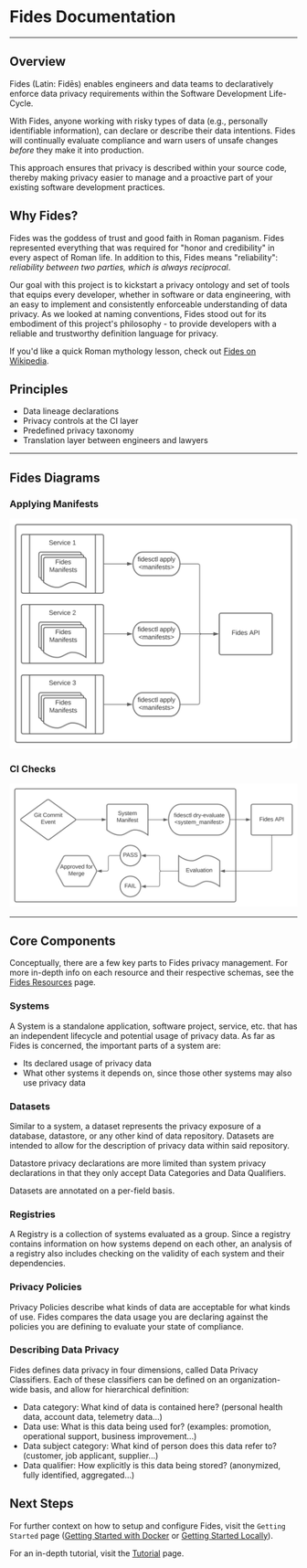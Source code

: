 # Fides Documentation

---

## Overview

Fides (Latin: Fidēs) enables engineers and data teams to declaratively enforce data privacy requirements within the Software Development Life-Cycle.

With Fides, anyone working with risky types of data (e.g., personally identifiable information), can declare or describe their data intentions. Fides will continually evaluate compliance and warn users of unsafe changes _before_ they make it into production.

This approach ensures that privacy is described within your source code, thereby making privacy easier to manage and a proactive part of your existing software development practices.

## Why Fides?

Fides was the goddess of trust and good faith in Roman paganism. Fides represented everything that was required for "honor and credibility" in every aspect of Roman life. In addition to this, Fides means "reliability": _reliability between two parties, which is always reciprocal_.

Our goal with this project is to kickstart a privacy ontology and set of tools that equips every developer, whether in software or data engineering, with an easy to implement and consistently enforceable understanding of data privacy. As we looked at naming conventions, Fides stood out for its embodiment of this project's philosophy - to provide developers with a reliable and trustworthy definition language for privacy.

If you'd like a quick Roman mythology lesson, check out [Fides on Wikipedia](https://en.wikipedia.org/wiki/Fides_(deity)).

## Principles

* Data lineage declarations
* Privacy controls at the CI layer
* Predefined privacy taxonomy
* Translation layer between engineers and lawyers

---

## Fides Diagrams

### Applying Manifests

![alt text](img/Manifest_Flow.svg "Fides Manifest Workflow")

### CI Checks

![alt text](img/CI_Workflow.svg "Fides CI Workflow")

---

## Core Components

Conceptually, there are a few key parts to Fides privacy management. For more in-depth info on each resource and their respective schemas, see the [Fides Resources](fides_resources.md) page.

### Systems

A System is a standalone application, software project, service, etc. that has an independent lifecycle and potential usage of privacy data. As far as Fides is concerned, the important parts of a system are:

* Its declared usage of privacy data
* What other systems it depends on, since those other systems may also use privacy data

### Datasets

Similar to a system, a dataset represents the privacy exposure of a database, datastore, or any other kind of data repository. Datasets are intended to allow for the description of privacy data within said repository.

Datastore privacy declarations are more limited than system privacy declarations in that they only accept Data Categories and Data Qualifiers.

Datasets are annotated on a per-field basis.

### Registries

A Registry is a collection of systems evaluated as a group. Since a registry contains information on how systems depend on each other, an analysis of a registry also includes checking on the validity of each system and their dependencies.

### Privacy Policies

Privacy Policies describe what kinds of data are acceptable for what kinds of use. Fides compares the data usage you are declaring against the policies you are defining to evaluate your state of compliance.

### Describing Data Privacy

Fides defines data privacy in four dimensions, called Data Privacy Classifiers. Each of these classifiers can be defined on an organization-wide basis, and allow for hierarchical definition:

* Data category: What kind of data is contained here?
(personal health data, account data, telemetry data...)
* Data use: What is this data being used for?
(examples: promotion, operational support, business improvement...)
* Data subject category: What kind of person does this data refer to?
(customer, job applicant, supplier...)
* Data qualifier: How explicitly is this data being stored?
(anonymized, fully identified, aggregated...)

## Next Steps

For further context on how to setup and configure Fides, visit the `Getting Started` page ([Getting Started with Docker](getting_started/docker.md) or [Getting Started Locally](getting_started/local.md)).

For an in-depth tutorial, visit the [Tutorial](tutorial/overview.md) page.
